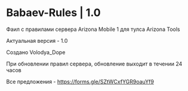 # Babaev-Rules | 1.0
Фаил с правилами сервера Arizona Mobile 1 для тулса Arizona Tools

Актуальная версия - 1.0

Создано Volodya_Dope

При обновлении правил сервера, обновление выходит в течении 24 часов

Все предложения - https://forms.gle/SZtWCxfYGR9oauYf9
